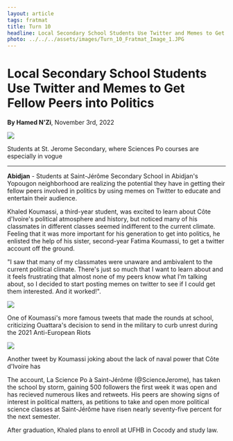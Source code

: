 ```yaml
---
layout: article
tags: fratmat
title: Turn 10
headline: Local Secondary School Students Use Twitter and Memes to Get Fellow Peers into Politics
photo: ../../../assets/images/Turn_10_Fratmat_Image_1.JPG
---
```


# Local Secondary School Students Use Twitter and Memes to Get Fellow Peers into Politics

**By Hamed N'Zi**, November 3rd, 2022

<div class="main-image-container">
    <img src = "../../../assets/images/Turn_10_Fratmat_Image_1.JPG" id="container-image">
    <p id="image-caption">Students at St. Jerome Secondary, where Sciences Po courses are especially in vogue</p>
</div>

---

**Abidjan** - Students at Saint-Jérôme Secondary School in Abidjan's Yopougon neighborhood are realizing the potential they have in getting their fellow peers involved in politics by using memes on Twitter to educate and entertain their audience.

Khaled Koumassi, a third-year student, was excited to learn about Côte d'Ivoire's political atmosphere and history, but noticed many of his classmates in different classes seemed indifferent to the current climate. Feeling that it was more important for his generation to get into politics, he enlisted the help of his sister, second-year Fatima Koumassi, to get a twitter account off the ground.

"I saw that many of my classmates were unaware and ambivalent to the current political climate. There's just so much that I want to learn about and it feels frustrating that almost none of my peers know what I'm talking about, so I decided to start posting memes on twitter to see if I could get them interested. And it worked!".

<div class="secondary-image-container">
    <img src = "../../../assets/images/Turn_10_Fratmat_Image_2.JPG" id="container-image">
    <p id="image-caption">One of Koumassi's more famous tweets that made the rounds at school, criticizing Ouattara's decision to send in the military to curb unrest during the 2021 Anti-European Riots</p>
</div>

<div class="secondary-image-container">
    <img src = "../../../assets/images/Turn_10_Fratmat_Image_3.JPG" id="container-image">
    <p id="image-caption">Another tweet by Koumassi joking about the lack of naval power that Côte d'Ivoire has</p>
</div>

The account, La Science Po à Saint-Jérôme (@ScienceJerome), has taken the school by storm, gaining 500 followers the first week it was open and has recieved numerous likes and retweets. His peers are showing signs of interest in political matters, as petitions to take and open more political science classes at Saint-Jérôme have risen nearly seventy-five percent for the next semester. 

After graduation, Khaled plans to enroll at UFHB in Cocody and study law.